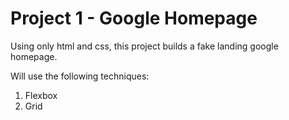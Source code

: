 # Project 1 - Google Homepage

Using only html and css, this project builds a fake landing google homepage.

Will use the following techniques: 
1. Flexbox
2. Grid